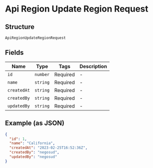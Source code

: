 
# Api Region Update Region Request

## Structure

`ApiRegionUpdateRegionRequest`

## Fields

| Name | Type | Tags | Description |
|  --- | --- | --- | --- |
| `id` | `number` | Required | - |
| `name` | `string` | Required | - |
| `createdAt` | `string` | Required | - |
| `createdBy` | `string` | Required | - |
| `updatedBy` | `string` | Required | - |

## Example (as JSON)

```json
{
  "id": 1,
  "name": "California",
  "createdAt": "2023-02-25T16:52:36Z",
  "createdBy": "negosud",
  "updatedBy": "negosud"
}
```

